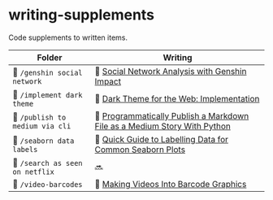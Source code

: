 # writing-supplements

Code supplements to written items.

| Folder | Writing | 
| ----------- | ----------- |
| :file_folder: `/genshin social network` | :page_with_curl: [Social Network Analysis with Genshin Impact](https://medium.com/towards-data-science/social-network-analysis-with-genshin-impact-df49da8c10c3) |
| :file_folder: `/implement dark theme` | :page_with_curl: [Dark Theme for the Web: Implementation](https://medium.com/@chenkaili/screenimplementing-dark-theme-for-the-web-9f6762a299d6) |
| :file_folder: `/publish to medium via cli` | :page_with_curl: [Programmatically Publish a Markdown File as a Medium Story With Python](https://medium.com/better-programming/programmatically-publish-a-markdown-file-as-a-medium-story-with-python-b2b072a5f968) |
| :file_folder: `/seaborn data labels` | :page_with_curl: [Quick Guide to Labelling Data for Common Seaborn Plots](https://medium.com/swlh/quick-guide-to-labelling-data-for-common-seaborn-plots-736e10bf14a9) |
| :file_folder: `/search as seen on netflix` | :soon: |
| :file_folder: `/video-barcodes` | :page_with_curl: [Making Videos Into Barcode Graphics](https://medium.com/geekculture/making-videos-into-barcode-graphics-c84f30d6d1fd) |
